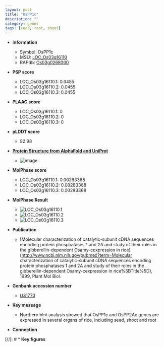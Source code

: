 ```yaml
---
layout: post
title: "OsPP1c"
description: ""
category: genes
tags: [seed, root, shoot]
---
```


* **Information**  
    + Symbol: OsPP1c  
    + MSU: [LOC_Os03g16110](http://rice.plantbiology.msu.edu/cgi-bin/ORF_infopage.cgi?orf=LOC_Os03g16110)  
    + RAPdb: [Os03g0268000](http://rapdb.dna.affrc.go.jp/viewer/gbrowse_details/irgsp1?name=Os03g0268000)  

* **PSP score**  
    + LOC_Os03g16110.1: 0.0455 
    + LOC_Os03g16110.2: 0.0455 
    + LOC_Os03g16110.3: 0.0455 

* **PLAAC score**  
    + LOC_Os03g16110.1: 0 
    + LOC_Os03g16110.2: 0 
    + LOC_Os03g16110.3: 0 

* **pLDDT score**
    + 92.98

* **[Protein Structure from AlphaFold and UniProt](https://www.uniprot.org/uniprotkb/P48489/entry#structure)**
    + ![image](https://ricepsp.github.io/images/P/AF-P48489-F1.png)

* **MolPhase score**
    + LOC_Os03g16110.1: 0.00283368
    + LOC_Os03g16110.2: 0.00283368
    + LOC_Os03g16110.3: 0.00283368

* **MolPhase Result**
    + ![LOC_Os03g16110.1](https://304243504.github.io/Pictures/LOC_Os03g/LOC_Os03g16110.1.png)
    + ![LOC_Os03g16110.2](https://304243504.github.io/Pictures/LOC_Os03g/LOC_Os03g16110.2.png)
    + ![LOC_Os03g16110.3](https://304243504.github.io/Pictures/LOC_Os03g/LOC_Os03g16110.3.png)

* **Publication**  
    + [Molecular characterization of catalytic-subunit cDNA sequences encoding protein phosphatases 1 and 2A and study of their roles in the gibberellin-dependent Osamy-cexpression in rice](http://www.ncbi.nlm.nih.gov/pubmed?term=Molecular characterization of catalytic-subunit cDNA sequences encoding protein phosphatases 1 and 2A and study of their roles in the gibberellin-dependent Osamy-cexpression in rice%5BTitle%5D), 1999, Plant Mol Biol.

* **Genbank accession number**  
    + [U31773](http://www.ncbi.nlm.nih.gov/nuccore/U31773)

* **Key message**  
    + Northern blot analysis showed that OsPP1c and OsPP2Ac genes are expressed in several organs of rice, including seed, shoot and root

* **Connection**  

[//]: # * **Key figures**  


